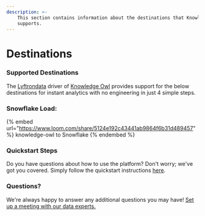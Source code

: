 ```yaml
---
description: >-
    This section contains information about the destinations that Knowledge Owl
    supports.
---
```


# Destinations

### Supported Destinations

The [Lyftrondata](https://www.lyftrondata.com/) driver of [Knowledge Owl](https://www.lyftrondata.com/integration/business-analytics/knowledgeowl/) provides support for the below destinations for instant analytics with no engineering in just 4 simple steps.

### Snowflake Load:

{% embed url="https://www.loom.com/share/5124e192c43441ab9864f6b31d489457" %}
knowledge-owl to Snowflake
{% endembed %}

### Quickstart Steps

Do you have questions about how to use the platform? Don't worry; we've got you covered. Simply follow the quickstart instructions [here](../../../quickstart-steps.md).

### Questions? <a href="#questions" id="questions"></a>

We're always happy to answer any additional questions you may have! [Set up a meeting with our data experts.](https://www.lyftrondata.com/book-a-meeting/)
